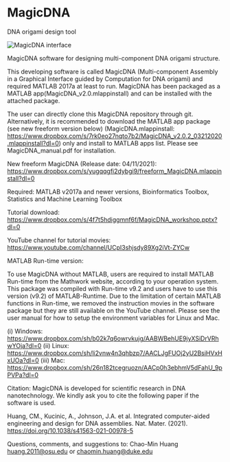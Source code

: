 # MagicDNA
DNA origami design tool

![MagicDNA interface](demo/AsssemblyTest.gif)


MagicDNA software for designing multi-component DNA origami structure.

This developing software is  called MagicDNA (Multi-component Assembly in a Graphical Interface guided by Computation for DNA origami) and required MATLAB 2017a at least to run. MagicDNA has been packaged as a MATLAB app(MagicDNA_v2.0.mlappinstall) and can be installed with the attached package. 

The user can directly clone this MagicDNA repository through git. Alternatively, it is recommended to download the MATLAB app package (see new freeform version below) (MagicDNA.mlappinstall: https://www.dropbox.com/s/7rk0eo27nqto7b2/MagicDNA_v2.0.2_03212020.mlappinstall?dl=0) only and install to MATLAB apps list. Please see MagicDNA_manual.pdf for installation.

New freeform MagicDNA (Release date: 04/11/2021): 
https://www.dropbox.com/s/yugqqgfi2dybgi9/freeform_MagicDNA.mlappinstall?dl=0


Required: MATLAB v2017a and newer versions, Bioinformatics Toolbox, Statistics and Machine Learning Toolbox

Tutorial download: https://www.dropbox.com/s/4f7t5hdiggmnf6f/MagicDNA_workshop.pptx?dl=0 

YouTube channel for tutorial movies: https://www.youtube.com/channel/UCpI3shjsdy89Xg2iVt-ZYCw

MATLAB Run-time version: 

To use MagicDNA without MATLAB, users are required to install MATLAB Run-time from the Mathwork website, according to your operation system. This package was compiled with Run-time v9.2 and users have to use this version (v9.2) of MATLAB-Runtime. Due to the limitation of certain MATLAB functions in Run-time, we removed the instruction movies in the software package but they are still available on the YouTube channel. Please see the user manual for how to setup the environment variables for Linux and Mac.

(i) Windows:
https://www.dropbox.com/sh/b02k7q6owrvkujg/AABWBehUE9jyXSiDrVRhwYOja?dl=0
(ii) Linux:
https://www.dropbox.com/sh/li2vnw4n3qhbzp7/AACLJgFUOj2yU2BsiHVxHxUOa?dl=0
(iii) Mac:
https://www.dropbox.com/sh/26n182tcegruozn/AACp0h3ebhmV5dFahU_9pPVPa?dl=0


Citation:
MagicDNA is developed for scientific research in DNA nanotechnology. We kindly ask you to cite the following paper if the software is used. 

Huang, CM., Kucinic, A., Johnson, J.A. et al. Integrated computer-aided engineering and design for DNA assemblies. Nat. Mater. (2021). https://doi.org/10.1038/s41563-021-00978-5



Questions, comments, and suggestions to:
Chao-Min Huang   
huang.2011@osu.edu or chaomin.huang@duke.edu
